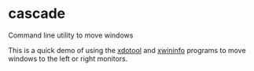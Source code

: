 # cascade
Command line utility to move windows


This is a quick demo of using the [xdotool](https://www.semicomplete.com/projects/xdotool/) and [xwininfo](https://www.x.org/releases/X11R7.7/doc/man/man1/xwininfo.1.xhtml) programs to move windows to the left or right monitors.
